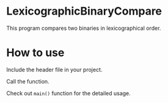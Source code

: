 # LexicographicBinaryCompare
This program compares two binaries in lexicographical order.

# How to use

Include the header file in your project.

Call the function.

Check out `main()` function for the detailed usage.

